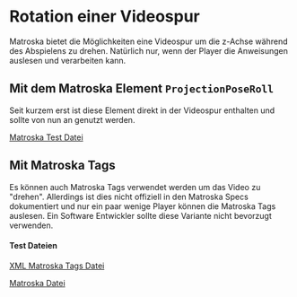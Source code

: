 # Rotation einer Videospur
Matroska bietet die Möglichkeiten eine Videospur um die z-Achse während des Abspielens zu drehen. Natürlich nur, wenn der Player die Anweisungen auslesen und verarbeiten kann.

##  Mit dem Matroska Element `ProjectionPoseRoll`
Seit kurzem erst ist diese Element direkt in der Videospur enthalten und sollte von nun an genutzt werden.

[Matroska Test Datei](https://github.com/hubblec4/Matroska-Playback/blob/master/files/Rotate/RotateProjectionPoseRoll.mkv)

## Mit Matroska Tags
Es können auch Matroska Tags verwendet werden um das Video zu "drehen". Allerdings ist dies nicht offiziell in den Matroska Specs dokumentiert und nur ein paar wenige Player können die Matroska Tags auslesen. Ein Software Entwickler sollte diese Variante nicht bevorzugt verwenden.

#### Test Dateien
[XML Matroska Tags Datei](https://github.com/hubblec4/Matroska-Playback/blob/master/files/Rotate/Rotate_Tags.xml)

[Matroska Datei](https://github.com/hubblec4/Matroska-Playback/blob/master/files/Rotate/Rotate_Tags.mkv)